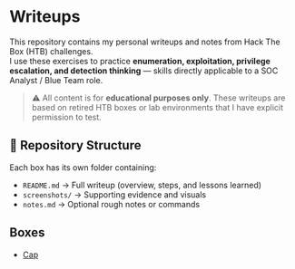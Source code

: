 # Writeups

This repository contains my personal writeups and notes from Hack The Box (HTB) challenges.  
I use these exercises to practice **enumeration, exploitation, privilege escalation, and detection thinking** — skills directly applicable to a SOC Analyst / Blue Team role.  

> ⚠️ All content is for **educational purposes only**. These writeups are based on retired HTB boxes or lab environments that I have explicit permission to test.  

## 📂 Repository Structure

Each box has its own folder containing:
- `README.md` → Full writeup (overview, steps, and lessons learned)  
- `screenshots/` → Supporting evidence and visuals  
- `notes.md` → Optional rough notes or commands  

## Boxes
- [Cap](/cap/README.md)
